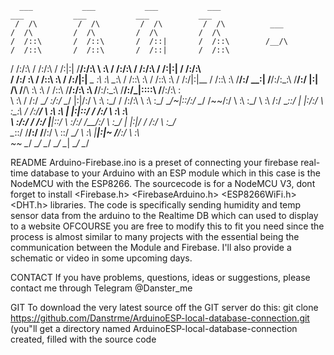 
      ___           ___           ___           ___                         ___           ___           ___           ___     
     /  /\         /  /\         /  /\         /  /\          ___          /  /\         /  /\         /  /\         /  /\    
    /  /::\       /  /::\       /  /::|       /  /::\        /__/\        /  /::\       /  /::\       /  /::|       /  /::\   
   /  /:/\:\     /  /:/\:\     /  /:|:|      /__/:/\:\       \  \:\      /  /:/\:\     /  /:/\:\     /  /:|:|      /  /:/\:\  
  /  /:/  \:\   /  /::\ \:\   /  /:/|:|__   _\_ \:\ \:\       \__\:\    /  /::\ \:\   /  /::\ \:\   /  /:/|:|__   /  /::\ \:\ 
 /__/:/ \__\:| /__/:/\:\_\:\ /__/:/ |:| /\ /__/\ \:\ \:\      /  /::\  /__/:/\:\ \:\ /__/:/\:\_\:\ /__/:/_|::::\ /__/:/\:\ \:\
 \  \:\ /  /:/ \__\/  \:\/:/ \__\/  |:|/:/ \  \:\ \:\_\/     /  /:/\:\ \  \:\ \:\_\/ \__\/~|::\/:/ \__\/  /~~/:/ \  \:\ \:\_\/
  \  \:\  /:/       \__\::/      |  |:/:/   \  \:\_\:\      /  /:/__\/  \  \:\ \:\      |  |:|::/        /  /:/   \  \:\ \:\  
   \  \:\/:/        /  /:/       |__|::/     \  \:\/:/     /__/:/        \  \:\_\/      |  |:|\/        /  /:/     \  \:\_\/  
    \__\::/        /__/:/        /__/:/       \  \::/      \__\/          \  \:\        |__|:|~        /__/:/       \  \:\    
        ~~         \__\/         \__\/         \__\/                       \__\/         \__\|         \__\/         \__\/    

README
Arduino-Firebase.ino is a preset of connecting your firebase real-time database to your Arduino with an ESP module which in this case is the 
NodeMCU with the ESP8266. The sourcecode is for a NodeMCU V3, dont forget to install <Firebase.h> <FirebaseArduino.h> <ESP8266WiFi.h> <DHT.h> libraries. 
The code is specifically sending humidity and temp sensor data from the arduino to the Realtime DB which can used to display to a website OFCOURSE you are free to
modify this to fit you need since the process is almost similar to many projects with the essential being the communication between the Module and Firebase. 
I'll also provide a schematic or video in some upcoming days.

CONTACT
If you have problems,
questions, ideas or suggestions,
please contact me through Telegram
@Danster_me

GIT
To download the very latest source off the GIT server do this:
git clone https://github.com/Danstrme/ArduinoESP-local-database-connection.git
(you"ll get a directory named ArduinoESP-local-database-connection created, filled with the source code

